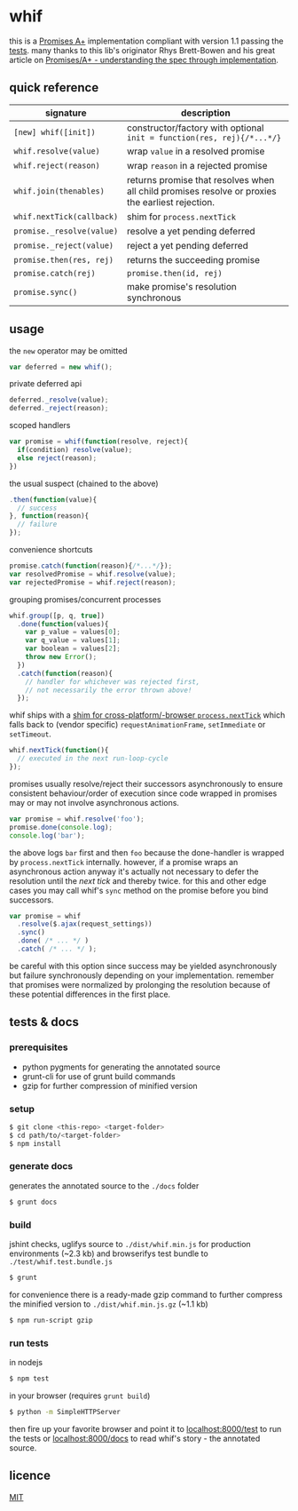 
whif
====

this is a [Promises A+][3] implementation compliant with version 1.1 passing the [tests][2].
many thanks to this lib's originator Rhys Brett-Bowen and his great article on [Promises/A+ - understanding the spec through implementation][1].

[1]: http://modernjavascript.blogspot.de/2013/08/promisesa-understanding-by-doing.html
[2]: https://github.com/promises-aplus/promises-tests
[3]: http://promises-aplus.github.io/promises-spec/

quick reference
---------------

signature | description
--- | ---
`[new] whif([init])` | constructor/factory with optional `init = function(res, rej){/*...*/}`
`whif.resolve(value)` | wrap `value` in a resolved promise
`whif.reject(reason)` | wrap `reason` in a rejected promise
`whif.join(thenables)` | returns promise that resolves when all child promises resolve or proxies the earliest rejection.
`whif.nextTick(callback)` | shim for `process.nextTick`
`promise._resolve(value)` | resolve a yet pending deferred
`promise._reject(value)` | reject a yet pending deferred
`promise.then(res, rej)` | returns the succeeding promise
`promise.catch(rej)` | `promise.then(id, rej)`
`promise.sync()` | make promise's resolution synchronous

usage
-----

the `new` operator may be omitted
```js
var deferred = new whif();
```
private deferred api
```js
deferred._resolve(value);
deferred._reject(reason);
```
scoped handlers
```js
var promise = whif(function(resolve, reject){
  if(condition) resolve(value);
  else reject(reason);
})
```
the usual suspect (chained to the above)
```js
.then(function(value){
  // success
}, function(reason){
  // failure
});
```
convenience shortcuts
```js
promise.catch(function(reason){/*...*/});
var resolvedPromise = whif.resolve(value);
var rejectedPromise = whif.reject(reason);
```
grouping promises/concurrent processes
```js
whif.group([p, q, true])
  .done(function(values){
    var p_value = values[0];
    var q_value = values[1];
    var boolean = values[2];
    throw new Error();
  })
  .catch(function(reason){
    // handler for whichever was rejected first,
    // not necessarily the error thrown above!
  });
```
whif ships with a [shim for cross-platform/-browser `process.nextTick`](https://gist.github.com/espretto/ec79d6d0fc7a898b92b1) which falls back to (vendor specific) `requestAnimationFrame`, `setImmediate` or `setTimeout`. 
```js
whif.nextTick(function(){
  // executed in the next run-loop-cycle
});
```
promises usually resolve/reject their successors asynchronously to ensure consistent behaviour/order of execution since code wrapped in promises may or may not involve asynchronous actions.
```js
var promise = whif.resolve('foo');
promise.done(console.log);
console.log('bar');
```
the above logs `bar` first and then `foo` because the done-handler is wrapped by `process.nextTick` internally. however, if a promise wraps an asynchronous action anyway it's actually not necessary to defer the resolution until the _next tick_ and thereby twice. for this and other edge cases you may call whif's `sync` method on the promise before you bind successors.
```js
var promise = whif
  .resolve($.ajax(request_settings))
  .sync()
  .done( /* ... */ )
  .catch( /* ... */ );
```
be careful with this option since success may be yielded asynchronously but failure synchronously depending on your implementation. remember that promises were normalized by prolonging the resolution because of these potential differences in the first place.

tests & docs
------------

### prerequisites
- python pygments for generating the annotated source
- grunt-cli for use of grunt build commands
- gzip for further compression of minified version

### setup
```sh
$ git clone <this-repo> <target-folder>
$ cd path/to/<target-folder>
$ npm install
```

### generate docs
generates the annotated source to the `./docs` folder
```sh
$ grunt docs
```

### build
jshint checks, uglifys source to `./dist/whif.min.js` for production environments (~2.3 kb) and browserifys test bundle to `./test/whif.test.bundle.js`
```sh
$ grunt
```
for convenience there is a ready-made gzip command to further compress the minified version to `./dist/whif.min.js.gz` (~1.1 kb)
```sh
$ npm run-script gzip
```

### run tests
in nodejs
```sh
$ npm test
```
in your browser (requires `grunt build`)
```sh
$ python -m SimpleHTTPServer
```
then fire up your favorite browser and point it to [localhost:8000/test](http://localhost:8000/test) to run the tests or [localhost:8000/docs](http://localhost:8000/docs/src/whif.js.html) to read whif's story - the annotated source.

licence
-------
[MIT](http://mariusrunge.com/mit-licence.html)